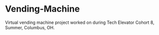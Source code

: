 # Vending-Machine
 
Virtual vending machine project worked on during Tech Elevator Cohort 8, Summer, Columbus, OH.
